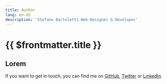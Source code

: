 ```yaml
---
title: Author
lang: en-US
description: 'Stefano Bartoletti Web Designer & Developer'
---
```


# {{ $frontmatter.title }}

## Lorem

If you want to get in touch, you can find me on [GitHub](https://github.com/stefanobartoletti), [Twitter](https://twitter.com/ste_bartoletti) or [LinkedIn](https://www.linkedin.com/in/bartolettistefano).
